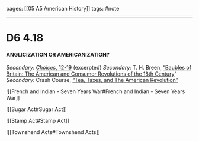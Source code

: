 pages: [[05 A5 American History]]
tags: #note 

___ 

# D6 4.18
#### ANGLICIZATION OR AMERICANIZATION?
_Secondary_: [_Choices_, 12-19](https://drive.google.com/file/d/17NWxvut9rf59gc617NJQnyp9HvgIDsER/view?usp=sharing) (excerpted)
_Secondary:_ T. H. Breen, [“Baubles of Britain: The American and Consumer Revolutions of the 18th Century](https://drive.google.com/file/d/1qNJgkYVjCEQPufP8IK0mQUlFE-3W_Kgs/view?usp=sharing)"  
_Secondary_: Crash Course, [“Tea, Taxes, and The American Revolution”](https://www.youtube.com/watch?v=HlUiSBXQHCw)


![[French and Indian - Seven Years War#French and Indian - Seven Years War]]

![[Sugar Act#Sugar Act]]

![[Stamp Act#Stamp Act]]


![[Townshend Acts#Townshend Acts]]


